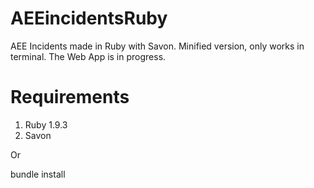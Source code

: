 AEEincidentsRuby
================

AEE Incidents made in Ruby with Savon. Minified version, only works in terminal. The Web App is in progress.

Requirements
============

1. Ruby 1.9.3
2. Savon

Or

bundle install


